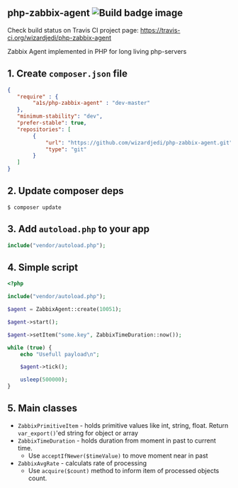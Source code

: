 ## php-zabbix-agent ![Build badge image](https://travis-ci.org/wizardjedi/php-zabbix-agent.svg?branch=master)

Check build status on Travis CI project page: https://travis-ci.org/wizardjedi/php-zabbix-agent

Zabbix Agent implemented in PHP for long living php-servers

## 1. Create `composer.json` file

```json
{
   "require" : {
        "a1s/php-zabbix-agent" : "dev-master"
   },
   "minimum-stability": "dev",
   "prefer-stable": true,
   "repositories": [
        {
            "url": "https://github.com/wizardjedi/php-zabbix-agent.git",
            "type": "git"
        }
   ]
}
```

## 2. Update composer deps

```
$ composer update
```

## 3. Add `autoload.php` to your app

```php
include("vendor/autoload.php");
```

## 4. Simple script

```php
<?php

include("vendor/autoload.php");

$agent = ZabbixAgent::create(10051);

$agent->start();

$agent->setItem("some.key", ZabbixTimeDuration::now());

while (true) {
    echo "Usefull payload\n";

    $agent->tick();

    usleep(500000);
}
```

## 5. Main classes

 * `ZabbixPrimitiveItem` - holds primitive values like int, string, float. Return `var_export()`'ed string for object or array
 * `ZabbixTimeDuration` - holds duration from moment in past to current time.
   * Use `acceptIfNewer($timeValue)` to move moment near in past
 * `ZabbixAvgRate` - calculats rate of processing
   * Use `acquire($count)` method to inform item of processed objects count.
